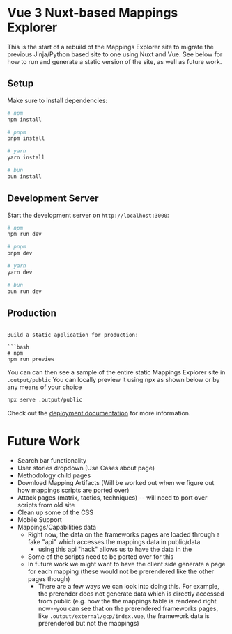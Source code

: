 # Vue 3 Nuxt-based Mappings Explorer

This is the start of a rebuild of the Mappings Explorer site to migrate the previous Jinja/Python based site to one using Nuxt and Vue. 
See below for how to run and generate a static version of the site, as well as future work.

## Setup

Make sure to install dependencies:

```bash
# npm
npm install

# pnpm
pnpm install

# yarn
yarn install

# bun
bun install
```

## Development Server

Start the development server on `http://localhost:3000`:

```bash
# npm
npm run dev

# pnpm
pnpm dev

# yarn
yarn dev

# bun
bun run dev
```

## Production

```

Build a static application for production:

```bash
# npm
npm run preview
```

You can can then see a sample of the entire static Mappings Explorer site in `.output/public`
You can locally preview it using npx as shown below or by any means of your choice
```bash
npx serve .output/public 
```  


Check out the [deployment documentation](https://nuxt.com/docs/getting-started/deployment) for more information.

# Future Work

- Search bar functionality
- User stories dropdown (Use Cases about page)
- Methodology child pages
- Download Mapping Artifacts (Will be worked out when we figure out how mappings scripts are ported over)
- Attack pages (matrix, tactics, techniques) -- will need to port over scripts from old site
- Clean up some of the CSS
- Mobile Support
- Mappings/Capabilities data
    - Right now, the data on the frameworks pages are loaded through a fake "api" which accesses the mappings data in public/data
        - using this api "hack" allows us to have the data in the 
    - Some of the scripts need to be ported over for this
    - In future work we might want to have the client side generate a page for each mapping (these would not be prerendered like the other pages though)
        - There are a few ways we can look into doing this. For example, the prerender does not generate data which is directly accessed from public (e.g. how the the mappings table is rendered right now--you can see that on the prerendered frameworks pages, like `.output/external/gcp/index.vue`, the framework data is prerendered but not the mappings)


